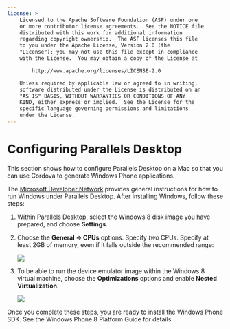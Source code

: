 ```yaml
---
license: >
    Licensed to the Apache Software Foundation (ASF) under one
    or more contributor license agreements.  See the NOTICE file
    distributed with this work for additional information
    regarding copyright ownership.  The ASF licenses this file
    to you under the Apache License, Version 2.0 (the
    "License"); you may not use this file except in compliance
    with the License.  You may obtain a copy of the License at

        http://www.apache.org/licenses/LICENSE-2.0

    Unless required by applicable law or agreed to in writing,
    software distributed under the License is distributed on an
    "AS IS" BASIS, WITHOUT WARRANTIES OR CONDITIONS OF ANY
    KIND, either express or implied.  See the License for the
    specific language governing permissions and limitations
    under the License.
---
```


# Configuring Parallels Desktop

This section shows how to configure Parallels Desktop on a Mac so that
you can use Cordova to generate Windows Phone applications.

The
[Microsoft Developer Network](http://msdn.microsoft.com/en-US/library/windows/apps/jj945424)
provides general instructions for how to run Windows under Parallels
Desktop. After installing Windows, follow these steps:

1. Within Parallels Desktop, select the Windows 8 disk image you have
   prepared, and choose __Settings__.

1. Choose the __General &rarr; CPUs__ options. Specify _two_ CPUs.
   Specify at least 2GB of memory, even if it falls outside the
   recommended range:

   ![](img/guide/platforms/wp8/parallel_cpu_opts.png)

1. To be able to run the device emulator image within the Windows 8
   virtual machine, choose the __Optimizations__ options and enable
   __Nested Virtualization__.

   ![](img/guide/platforms/wp8/parallel_optimize_opts.png)

Once you complete these steps, you are ready to install the Windows
Phone SDK.  See the Windows Phone 8 Platform Guide for details.
